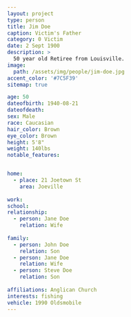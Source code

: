 ```yaml
---
layout: project
type: person
title: Jim Doe
caption: Victim's Father
category: 0 Victim
date: 2 Sept 1900
description: >
  50 year old Retiree from Louisville.
image: 
  path: /assets/img/people/jim-doe.jpg
accent_color: '#7C5F39'
sitemap: true

age: 50
dateofbirth: 1940-08-21
dateofdeath:
sex: Male
race: Caucasian
hair_color: Brown
eye_color: Brown
height: 5'8"
weight: 140lbs
notable_features:


home: 
  - place: 21 Joetown St 
    area: Joeville
    
work:
school: 
relationship: 
  - person: Jane Doe
    relation: Wife
    
family: 
  - person: John Doe 
    relation: Son
  - person: Jane Doe 
    relation: Wife
  - person: Steve Doe 
    relation: Son
 
affiliations: Anglican Church
interests: fishing
vehicle: 1990 Oldsmobile
---
```

